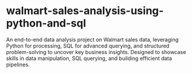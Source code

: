 # walmart-sales-analysis-using-python-and-sql
An end-to-end data analysis project on Walmart sales data, leveraging Python for processing, SQL for advanced querying, and structured problem-solving to uncover key business insights. Designed to showcase skills in data manipulation, SQL querying, and building efficient data pipelines.
